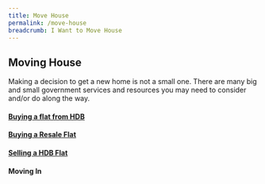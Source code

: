 ```yaml
---
title: Move House
permalink: /move-house
breadcrumb: I Want to Move House
---
```


## Moving House

Making a decision to get a new home is not a small one. There are many big and small government services and resources you may need to consider and/or do along the way. 

#### [Buying a flat from HDB](/_servicebundles/00-buy-from-hdb-overview.md)
#### [Buying a Resale Flat](/resale/)
#### [Selling a HDB Flat](/selling/)
#### Moving In

